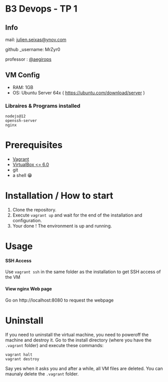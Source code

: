 # B3 Devops - TP 1

## Info
mail: julien.seixas@ynov.com

github _username: MrZyr0

professor : [@aegirops](https://github.com/aegirops)

## VM Config
- RAM: 1GB
- OS: Ubuntu Server 64x ( https://ubuntu.com/download/server )

### Libraires & Programs installed

```
nodejs@12
openssh-server
nginx
```

# Prerequisites
- [Vagrant](https://www.vagrantup.com/downloads.html)
- [VirtualBox <= 6.0](https://www.virtualbox.org/wiki/Download_Old_Builds)
- git
- a shell 😁

# Installation / How to start

1. Clone the repository.
2. Execute `vagrant up` and wait for the end of the installation and configuration.
3. Your done ! The environment is up and running.

# Usage

#### SSH Access
Use `vagrant ssh` in the same folder as the installation to get SSH access of the VM

#### View nginx Web page
Go on http://localhost:8080 to request the webpage

# Uninstall

If you need to uninstall the virtual machine, you need to poweroff the machine and destroy it.
Go to the install directory (where you have the `.vagrant` folder) and execute these commands:

```
vagrant halt
vagrant destroy
```

Say yes when it asks you and after a while, all VM files are deleted.
You can maunaly delete the `.vagrant` folder.